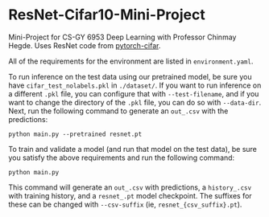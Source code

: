 # ResNet-Cifar10-Mini-Project

Mini-Project for CS-GY 6953 Deep Learning with Professor Chinmay Hegde. Uses ResNet code from [pytorch-cifar](https://github.com/kuangliu/pytorch-cifar).

All of the requirements for the environment are listed in `environment.yaml`. 

To run inference on the test data using our pretrained model, be sure you have `cifar_test_nolabels.pkl` in `./dataset/`. If you want to run inference on a different `.pkl` file, you can configure that with `--test-filename`, and if you want to change the directory of the `.pkl` file, you can do so with `--data-dir`. Next, run the following command to generate an `out_.csv` with the predictions:
```
python main.py --pretrained resnet.pt
```

To train and validate a model (and run that model on the test data), be sure you satisfy the above requirements and run the following command:
```
python main.py
```
This command will generate an `out_.csv` with predictions, a `history_.csv` with training history, and a `resnet_.pt` model checkpoint. The suffixes for these can be changed with `--csv-suffix` (ie, `resnet_{csv_suffix}.pt`).